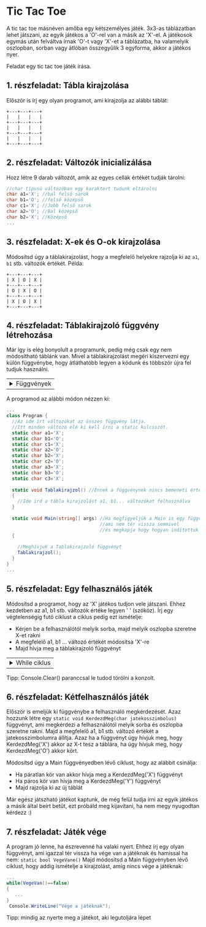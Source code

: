 # Tic Tac Toe
A tic tac toe másnéven amőba egy kétszemélyes játék. 3x3-as táblázatban lehet játszani,
az egyik játékos a 'O'-rel van a másik az 'X'-el.
A játékosok egymás után felváltva írnak 'O'-t vagy 'X'-et a táblázatba,
ha valamelyik oszlopban, sorban vagy átlóban összegyűlik 3 egyforma, akkor a játékos nyer.

Feladat egy tic tac toe játék írása.

## 1. részfeladat: Tábla kirajzolása
Először is írj egy olyan programot, ami kirajzolja az alábbi táblát:
```
+---+---+---+
|   |   |   |
+---+---+---+
|   |   |   |
+---+---+---+
|   |   |   |
+---+---+---+
```
## 2. részfeladat: Változók inicializálása
Hozz létre 9 darab változót, amik az egyes cellák értékét tudják tárolni:
```cs
//char típusú változóban egy karaktert tudunk eltárolni
char a1='X'; //bal felső sarok
char b1='O'; //felső középső
char c1='X'; //Jobb felső sarok
char a2='O'; //Bal középső
char b2='X'; //Középső
...
```
## 3. részfeladat: X-ek és O-ok kirajzolása
Módosítsd úgy a táblakirajzolást, hogy a megfelelő helyekre rajzolja ki az ```a1```, ```b1``` stb. változók értékét.
Példa:
```
+---+---+---+
| X | O | X |
+---+---+---+
| O | X | O |
+---+---+---+
| X | O | X |
+---+---+---+
```
## 4. részfeladat: Táblakirajzoló függvény létrehozása
Már így is elég bonyolult a programunk, pedig még csak egy nem módosítható táblánk van.
Mivel a táblakirajzolást megéri kiszervezni egy külön függvénybe, hogy átláthatóbb legyen a kódunk és többször újra fel tudjuk használni.

<table><tr><td>

<details>
  <summary>Függvények</summary>
  
  A függvényeket arra használjuk, hogy a feladatunkat részfeladatokra bontsuk.
  
  Például vegyük ![n alatt a k](http://chart.googleapis.com/chart?cht=tx&chl={n}\choose{k})-t, azaz hogy n elemből hányféleképp tudunk k darabot kiválasztani.
  Ennek képlete az alábbi:
  
  ![](http://chart.googleapis.com/chart?cht=tx&chl={{n}\choose{k}}=\frac{n!}{(n-k)!\cdot%20k!)
  
  Ha létezne egy faktor függvényünk: ![faktor függvény](http://chart.googleapis.com/chart?cht=tx&chl=f_{faktor}(x)=x!), 
  akkor ennek segítségével, így számolhatnánk ki ![n alatt a k](http://chart.googleapis.com/chart?cht=tx&chl={n}\choose{k})-t:
  
  ![](http://chart.googleapis.com/chart?cht=tx&chl={{n}\choose{k}}=\frac{f_{factor}(n)}{f_{factor}(n-k)\cdot%20f_{factor}(k))
  
  Függvényt C# nyelven függvényt az alábbi módon tudunk írni:
  ```cs
  ...
  class Program{
    static int Faktor(int n){ //a Faktor nevű függvényünk bemeneti paraméterként
                              //egy n egész számot kap,
                              //és a függvény "visszatérési értéke" is egész szám,
                              //ezt a függvény neve előtti int jelzi.
                              //A visszatérési érték a függvényünk értéke adott bemeneti változókra,
                              //azaz számításunk eredménye.
      int eredmeny=1;
      for(int i=n;i>=1;i--){
        eredmeny=eredmeny*i;
      }
      return eredmeny; //Visszatérünk az eredmény változóval. Ez a függvényünk által kiszámolt érték
    }

    static void Main(string[] args){
      int n=int.Parse(Console.ReadLine());
      int k=int.Parse(Console.ReadLine());
      int szamlalo=Faktor(n); //a szamlalo változóba belementjük
                              //a függvényünk által kiszámolt értéket. 
      int nevezo=Faktor(n-k)*Faktor(k); //Újra meghívjuk a faktor függvényünket,
                                        //de más lesz a bemeneti paraméter
      Console.WriteLine($"n alatt a k: {szamlalo/nevezo}");
    }
  }
  ...
  ```
  
  A void típusú függvényeknek nincs visszatérési értékik, csinálnak valamit
  (pl. kiírnak valamit a képernyőre, vagy beolvasnak valamit), de nem térnek vissza kiszámolt eredménnyel.
  ```cs
  void kiir(string szoveg){
    Console.WriteLine(szoveg);
  }
  ```
  
  
</details>

</td></tr></table>


A programod az alábbi módon nézzen ki:
```cs
...
class Program {
  //Az ide írt változókat az összes függvény látja.
  //Itt minden változó elé ki kell írni a static kulcsszót.
  static char a1='X';
  static char b1='O';
  static char c1='X';
  static char a2='O';
  static char b2='X';
  static char c2='O';
  static char a3='X';
  static char b3='O';
  static char c3='X';
  
  static void Tablakirajzol() //Ennek a függvénynek nincs bemeneti értéke, és nem is tér vissza semmivel.
  {
    //Ide írd a tábla kirajzolást a1, b1... változókat felhasználva
  }
  
  static void Main(string[] args) //Ha megfigyeljük a Main is egy függvény,
                                  //ami nem tér vissza semmivel 
                                  //és megkapja hogy hogyan índítottuk el a programot az args változóban
  {
    
    //Meghívjuk a Tablakirajzoló függvényt
    Tablakirajzol();
  }
}
...
```

## 5. részfeladat: Egy felhasználós játék
Módosítsd a programot, hogy az 'X' játékos tudjon vele játszani.
Ehhez kezdetben az a1, b1 stb. változók értéke legyen ' ' (szóköz). Írj egy végtelenségig futó ciklust a ciklus pedig ezt ismételje:
  - Kérjen be a felhasználótól melyik sorba, majd melyik oszlopba szeretne X-et rakni
  - A megfelelő a1, b1 ... változó értékét módosítsa 'X'-re
  - Majd hívja meg a táblakirajzoló függvényt
<table><tr><td>
  
<details>
  <summary>While ciklus</summary>
  
  A while ciklus hasonló a for ciklushoz ez is ismételni tudja a kapcsos zárójelek közötti kódot,
  viszont itt egy feltételt adunk meg, és addig ismétli a programunk a kapcsos zárójelek közötti részt amíg a feltétel igaz.
  Ha azt szeretnénk, hogy végtelenségig fusson a ciklus, akkor feltételnek a true-t adjuk meg, azaz a feltétel mindig igaz lesz.
  ```cs
  while(true)
  {
    //amit ide írunk azt a végtelenségig ismétli
  }
  ```
</details>

</td></tr></table>

Tipp: Console.Clear() paranccsal le tudod törölni a konzolt.

## 6. részfeladat: Kétfelhasználós játék
 Először is emeljük ki függvénybe a felhasználó megkérdezését.
 Azaz hozzunk létre egy ```static void KerdezdMeg(char jatekosszimbolus)```  függvényt,
 ami megkérdezi a felhasználótól melyik sorba és oszlopba szeretne rakni. Majd a megfelelő a1, b1 stb. változó értékét a jatekosszimbolumra állítja.
 Azaz ha a függvényt úgy hívjuk meg, hogy KerdezdMeg('X') akkor az X-t tesz a táblára, ha úgy hívjuk meg, hogy KerdezdMeg('O') akkor kört.
 
 Módosítsd úgy a Main függvényedben lévő ciklust, hogy az alábbit csinálja:
  - Ha páratlan kör van akkor hívja meg a KerdezdMeg('X') függvényt
  - Ha páros kör van hívja meg a KerdezdMeg('Y') függvényt
  - Majd rajzolja ki az új táblát
  
 Már egész játszható játékot kaptunk, de még felül tudja írni az egyik játékos a másik által beírt betűt, ezt próbáld meg kijavítani, ha nem megy nyugodtan kérdezz :)
 
 ## 7. részfeladat: Játék vége
 A program jó lenne, ha észrevenné ha valaki nyert.
 Ehhez írj egy olyan függvényt, ami igazzal tér vissza ha vége van a játéknak és hamissal ha nem: ```static bool VegeVane()```
 Majd módosítsd a Main függvényben lévő ciklust, hogy addig ismételje a kirajzolást, amíg nincs vége a játéknak:
 ```cs
 ...
 while(VegeVan()==false)
 {
    ...
 }
  Console.WriteLine("Vége a játéknak");
  ```
  Tipp: mindig az nyerte meg a játékot, aki legutoljára lépet
 
